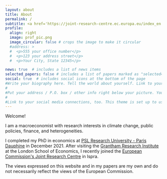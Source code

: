 ```yaml
---
layout: about
title: About
permalink: /
subtitle: <a href='https://joint-research-centre.ec.europa.eu/index_en'>European Commission - Joint Research Centre</a>.  <br /><a href='https://dauphine.psl.eu/en/'>PSL Research University - Paris Dauphine</a>. 
profile:
  align: right
  image: prof_pic.png
  image_circular: false # crops the image to make it circular
  #address: >
  #  <p>555 your office number</p>
  #  <p>123 your address street</p>
  #  <p>Your City, State 12345</p>

news: true  # includes a list of news items
selected_papers: false # includes a list of papers marked as "selected={true}"
social: true  # includes social icons at the bottom of the page
#Write your biography here. Tell the world about yourself. Link to your favorite [subreddit](http://reddit.com). You can put a picture in, too. The code is already in, just name your picture `prof_pic.jpg` and put it in the #`img/` folder.
#
#Put your address / P.O. box / other info right below your picture. You can also disable any these elements by editing `profile` property of the YAML header of your `_pages/about.md`. Edit `_bibliography/papers.bib` and #Jekyll will render your [publications page](/al-folio/publications/) automatically.
#
#Link to your social media connections, too. This theme is set up to use [Font Awesome icons](http://fortawesome.github.io/Font-Awesome/) and [Academicons](https://jpswalsh.github.io/academicons/), like the ones below. Add #your Facebook, Twitter, LinkedIn, Google Scholar, or just disable all of them.
---
```


Welcome!

I am a macroeconomist with research interests in climate change, public policies, finance, and heterogeneities. 

I completed my PhD in economics at [PSL Research University - Paris Dauphine](https://dauphine.psl.eu/en/) in December 2021. After visiting the [Grantham Research Institute](https://www.lse.ac.uk/granthaminstitute/) at the London School of Economics, I recently joined the [European Commission's Joint Research Centre](https://joint-research-centre.ec.europa.eu/index_en) in Ispra.

The views expressed on this website and in my papers are my own and do not necessarily reflect the views of the European Commission.
